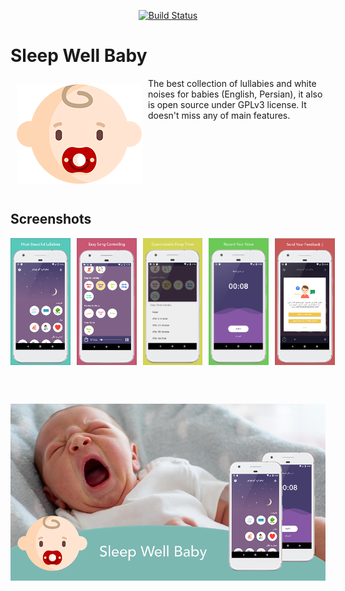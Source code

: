 <div align="center">

[![Build Status](https://travis-ci.org/hanihashemi/sleepwellbaby.svg?branch=master)](https://travis-ci.org/hanihashemi/sleepwellbaby)

</div>

# Sleep Well Baby
<img src="screenshots/500dar500.png" align="left" width="200" hspace="10" vspace="10">
The best collection of lullabies and white noises for babies (English, Persian), it also is open source under GPLv3 license. It doesn't miss any of main features.<br/>

<br/><br/>
<br/><br/>
<br/><br/>

## Screenshots
<div style="display:flex;" align="center" >
<img  src="screenshots/1.jpg" width="19%" >
<img style="margin-left:10px;" src="screenshots/2.jpg" width="19%" >
<img style="margin-left:10px;" src="screenshots/3.jpg" width="19%" >
<img style="margin-left:10px;" src="screenshots/4.jpg" width="19%" >
<img style="margin-left:10px;" src="screenshots/5.jpg" width="19%" >
</div>

<br/><br/>

<div align="center">

![Sleep Well Baby](screenshots/main.png)

</div>
